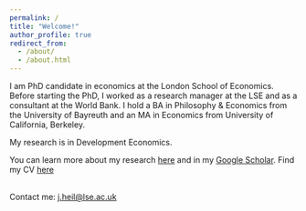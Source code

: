 ```yaml
---
permalink: /
title: "Welcome!"
author_profile: true
redirect_from: 
  - /about/
  - /about.html
---
```


I am PhD candidate in economics at the London School of Economics. Before starting the PhD, I worked as a research manager at the LSE and as a consultant at the World Bank. I hold a BA in Philosophy & Economics from the University of Bayreuth and an MA in Economics from University of California, Berkeley. 

My research is in Development Economics.

You can learn more about my research <a href="/publications/">here</a> and in my <a href="{{ site.author.googlescholar }}">Google Scholar</a>. Find my CV <a href="/cv.pdf">here</a>

<br>
Contact me: <a href="mailto:j.heil@lse.ac.uk">j.heil@lse.ac.uk</a>
<br><br>
